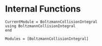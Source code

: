 # Internal Functions


```@meta
CurrentModule = BoltzmannCollisionIntegral
using BoltzmannCollisionIntegral
end
```

```@autodocs
Modules = [BoltzmannCollisionIntegral]
```

